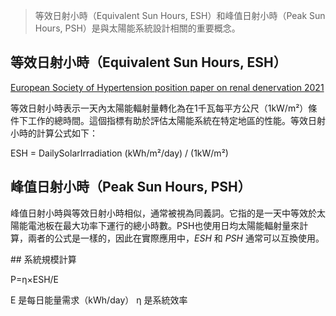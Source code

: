 > 等效日射小時（Equivalent Sun Hours, ESH）和峰值日射小時（Peak Sun Hours, PSH）是與太陽能系統設計相關的重要概念。

## 等效日射小時（Equivalent Sun Hours, ESH）
[European Society of Hypertension position paper on
renal denervation 2021](https://www.eshonline.org/esh-content/uploads/2021/09/European-Society-of-Hypertesion-position-paper-on-renal-denervation-2021.pdf)

等效日射小時表示一天內太陽能輻射量轉化為在1千瓦每平方公尺（1kW/m²）條件下工作的總時間。這個指標有助於評估太陽能系統在特定地區的性能。等效日射小時的計算公式如下：

ESH = DailySolarIrradiation (kWh/m²/day) / (1kW/m²)

## 峰值日射小時（Peak Sun Hours, PSH）

峰值日射小時與等效日射小時相似，通常被視為同義詞。它指的是一天中等效於太陽能電池板在最大功率下運行的總小時數。PSH也使用日均太陽能輻射量來計算，兩者的公式是一樣的，因此在實際應用中，*ESH* 和 *PSH* 通常可以互換使用。

​## 系統規模計算

P=η×ESH/E

E 是每日能量需求（kWh/day）
η 是系統效率

​


​
